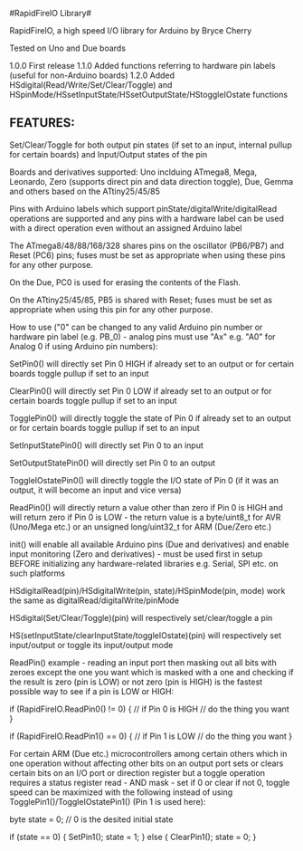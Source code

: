 #RapidFireIO Library#

RapidFireIO, a high speed I/O library for Arduino by Bryce Cherry

Tested on Uno and Due boards

1.0.0 First release
1.1.0 Added functions referring to hardware pin labels (useful for non-Arduino boards)
1.2.0 Added HSdigital(Read/Write/Set/Clear/Toggle) and HSpinMode/HSsetInputState/HSsetOutputState/HStoggleIOstate functions

## FEATURES: ##
Set/Clear/Toggle for both output pin states (if set to an input, internal pullup for certain boards) and Input/Output states of the pin

Boards and derivatives supported: Uno inclduing ATmega8, Mega, Leonardo, Zero (supports direct pin and data direction toggle), Due, Gemma and others based on the ATtiny25/45/85

Pins with Arduino labels which support pinState/digitalWrite/digitalRead operations are supported and any pins with a hardware label can be used with a direct operation even without an assigned Arduino label

The ATmega8/48/88/168/328 shares pins on the oscillator (PB6/PB7) and Reset (PC6) pins; fuses must be set as appropriate when using these pins for any other purpose.

On the Due, PC0 is used for erasing the contents of the Flash.

On the ATtiny25/45/85, PB5 is shared with Reset; fuses must be set as appropriate when using this pin for any other purpose.

How to use ("0" can be changed to any valid Arduino pin number or hardware pin label (e.g. PB_0) - analog pins must use "Ax" e.g. "A0" for Analog 0 if using Arduino pin numbers):

SetPin0() will directly set Pin 0 HIGH if already set to an output or for certain boards toggle pullup if set to an input

ClearPin0() will directly set Pin 0 LOW if already set to an output or for certain boards toggle pullup if set to an input

TogglePin0() will directly toggle the state of Pin 0 if already set to an output or for certain boards toggle pullup if set to an input

SetInputStatePin0() will directly set Pin 0 to an input

SetOutputStatePin0() will directly set Pin 0 to an output

ToggleIOstatePin0() will directly toggle the I/O state of Pin 0 (if it was an output, it will become an input and vice versa)

ReadPin0() will directly return a value other than zero if Pin 0 is HIGH and will return zero if Pin 0 is LOW - the return value is a byte/uint8_t for AVR (Uno/Mega etc.) or an unsigned long/uint32_t for ARM (Due/Zero etc.)

init() will enable all available Arduino pins (Due and derivatives) and enable input monitoring (Zero and derivatives) - must be used first in setup BEFORE initializing any hardware-related libraries e.g. Serial, SPI etc. on such platforms

HSdigitalRead(pin)/HSdigitalWrite(pin, state)/HSpinMode(pin, mode) work the same as digitalRead/digitalWrite/pinMode

HSdigital(Set/Clear/Toggle)(pin) will respectively set/clear/toggle a pin

HS(setInputState/clearInputState/toggleIOstate)(pin) will respectively set input/output or toggle its input/output mode

ReadPin() example - reading an input port then masking out all bits with zeroes except the one you want which is masked with a one and checking if the result is zero (pin is LOW) or not zero (pin is HIGH) is the fastest possible way to see if a pin is LOW or HIGH:

if (RapidFireIO.ReadPin0() != 0) { // if Pin 0 is HIGH
// do the thing you want
}

if (RapidFireIO.ReadPin1() == 0) { // if Pin 1 is LOW
// do the thing you want
}

For certain ARM (Due etc.) microcontrollers among certain others which in one operation without affecting other bits on an output port sets or clears certain bits on an I/O port or direction register but a toggle operation requires a status register read - AND mask - set if 0 or clear if not 0, toggle speed can be maximized with the following instead of using TogglePin1()/ToggleIOstatePin1() (Pin 1 is used here):

byte state = 0; // 0 is the desited initial state

if (state == 0) {
  SetPin1();
  state = 1;
}
else {
  ClearPin1();
  state = 0;
}